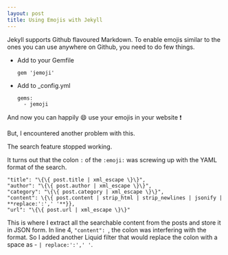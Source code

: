 ```yaml
---
layout: post
title: Using Emojis with Jekyll
---
```



Jekyll supports Github flavoured Markdown. To enable emojis similar to the ones you can use anywhere on Github, you need to do few things.

+ Add to your Gemfile
    ```
    gem 'jemoji' 
    ```
+ Add to _config.yml
    ```
    gems:
      - jemoji
    ```
And now you can happily :smile: use your emojis in your website :exclamation:

But, I encountered another problem with this. 

The search feature stopped working. 

It turns out that the colon `:` of the `:emoji:` was screwing up with the YAML format of the search.

```
"title": "\{\{ post.title | xml_escape \}\}",
"author": "\{\{ post.author | xml_escape \}\}",
"category": "\{\{ post.category | xml_escape \}\}",
"content": \{\{ post.content | strip_html | strip_newlines | jsonify | **replace:':',' '**}},
"url": "\{\{ post.url | xml_escape \}\}"
```
This is where I extract all the searchable content from the posts and store it in JSON form.
In line 4, `"content": `, the colon was interfering with the format.
So I added another Liquid filter that would replace the colon with a space as - `| replace:':',' '`.